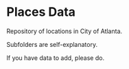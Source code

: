 Places Data
====

Repository of locations in City of Atlanta.

Subfolders are self-explanatory.

If you have data to add, please do.
